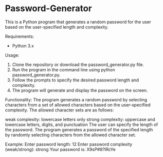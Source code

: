 # Password-Generator
This is a Python program that generates a random password for the user based on the user-specified length and complexity.

Requirements:
- Python 3.x

Usage:
1. Clone the repository or download the password_generator.py file.
2. Run the program in the command line using python password_generator.py.
3. Follow the prompts to specify the desired password length and complexity.
4. The program will generate and display the password on the screen.

Functionality:
The program generates a random password by selecting characters from a set of allowed characters based on the user-specified complexity. The allowed character sets are as follows:

weak complexity: 
lowercase letters only
strong complexity: 
uppercase and lowercase letters, digits, and punctuation
The user can specify the length of the password. 
The program generates a password of the specified length by randomly selecting characters from the allowed character set.

Example: 
Enter password length: 12
Enter password complexity (weak/strong): strong
Your password is: X9sP#8?lRcYe
